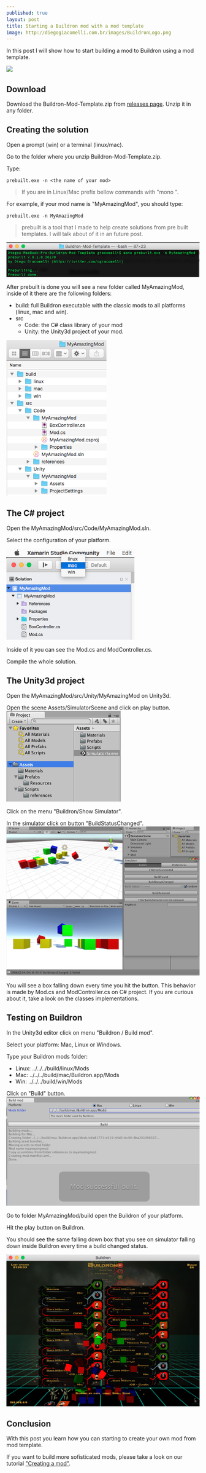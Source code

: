 ```yaml
---
published: true
layout: post
title: Starting a Buildron mod with a mod template
image: http://diegogiacomelli.com.br/images/BuildronLogo.png
---
```


In this post I will show how to start building a mod to Buildron using a mod template.

![](../images/BuildronModTemplateSimulation.gif)


## Download
Download the Buildron-Mod-Template.zip from [releases page](https://github.com/skahal/Buildron/releases).
Unzip it in any folder.

## Creating the solution
Open a prompt (win) or a terminal (linux/mac).

Go to the folder where you unzip Buildron-Mod-Template.zip.

Type:


```shell
prebuilt.exe -n <the name of your mod>
```

> If you are in Linux/Mac prefix bellow commands with "mono ".

For example, if your mod name is "MyAmazingMod", you should type:

```shell
prebuilt.exe -n MyAmazingMod
```

> prebuilt is a tool that I made to help create solutions from pre built templates. I will talk about of it in an future post.

![](../images/BuildronModTemplatePrebuilt.png)

After prebuilt is done you will see a new folder called MyAmazingMod, inside of it there are the following folders:

* build: full Buildron executable with the classic mods to all platforms (linux, mac and win).
* src
	* Code: the C# class library of your mod
	* Unity: the Unity3d project of your mod.

![](../images/BuildronModTemplateFolders.png)
	 	 
## The C# project
Open the MyAmazingMod/src/Code/MyAmazingMod.sln.

Select the configuration of your platform.

![](../images/BuildronModTemplatePlatformConfiguration.png)

Inside of it you can see the Mod.cs and ModController.cs.

Compile the whole solution.

## The Unity3d project
Open the MyAmazingMod/src/Unity/MyAmazingMod on Unity3d.

Open the scene Assets/SimulatorScene and click on play button.
![](../images/BuildronModTemplateSimulatorScene.png)

Click on the menu "Buildron/Show Simulator".

In the simulator click on button "BuildStatusChanged".
![](../images/BuildronModTemplateSimulator.png)

You will see a box falling down every time you hit the button. This behavior is made by Mod.cs and ModController.cs on C# project. If you are curious about it, take a look on the classes implementations.


## Testing on Buildron
In the Unity3d editor click on menu "Buildron / Build mod".

Select your platform: Mac, Linux or Windows.

Type your Buildron mods folder:

* Linux: ../../../build/linux/Mods
* Mac: ../../../build/mac/Buildron.app/Mods
* Win: ../../../build/win/Mods

Click on "Build" button.
![](../images/BuildronModTemplateBuildMod.png)

Go to folder MyAmazingMod/build open the Buildron of your platform.

Hit the play button on Buildron.

You should see the same falling down box that you see on simulator falling down inside Buildron every time a build changed status.

![](../images/BuildronModTemplateBuildronTEst.png)


## Conclusion
With this post you learn how you can starting to create your own mod from mod template.

If you want to build more sofisticated mods, please take a look on our tutorial ["Creating a mod"](http://github.com/skahal/buildron/wiki/tutorial-creating-a-mod).